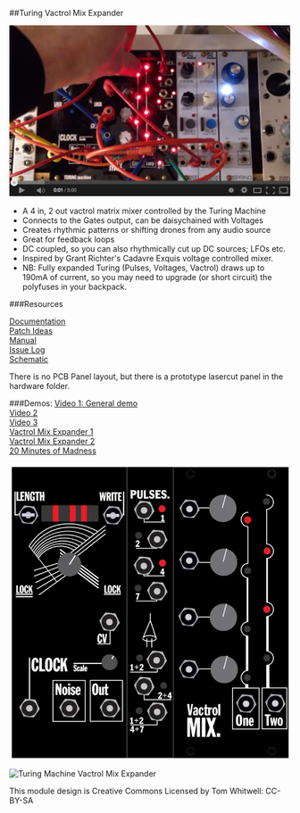 ##Turing Vactrol Mix Expander   

![[](http://youtu.be/Ccwjb2riCqE)](https://github.com/TomWhitwell/TuringMixExpander/raw/master/Collateral/vme_vid1.png)  

- A 4 in, 2 out  vactrol matrix mixer controlled by the Turing Machine  
- Connects to the Gates output, can be daisychained with Voltages  
- Creates rhythmic patterns or shifting drones from any audio source 
- Great for feedback loops  
- DC coupled, so you can also rhythmically cut up DC sources; LFOs etc. 
- Inspired by Grant Richter's Cadavre Exquis voltage controlled mixer.  
- NB: Fully expanded Turing (Pulses, Voltages, Vactrol) draws up to 190mA of current, so you may need to upgrade (or short circuit) the polyfuses in your backpack. 

###Resources  

[Documentation](https://github.com/TomWhitwell/TuringMixExpander/wiki)   
[Patch Ideas](https://github.com/TomWhitwell/TuringMixExpander/wiki/Patch-Recipes)  
[Manual](https://github.com/TomWhitwell/TuringMixExpander/wiki/How-to-use-the-module)  
[Issue Log](https://github.com/TomWhitwell/TuringMixExpander/issues)   
[Schematic](https://github.com/TomWhitwell/TuringMixExpander/wiki/Schematics)  

There is no PCB Panel layout, but there is a prototype lasercut panel in the hardware folder.  

###Demos: 
[Video 1: General demo](http://youtu.be/Ccwjb2riCqE)  
[Video 2](http://youtu.be/xf4IhIy3am4)  
[Video 3](http://youtu.be/hwUs_kbf3PM)  
[Vactrol Mix Expander 1](https://soundcloud.com/musicthing/random-looping-vactrol-mixer)  
[Vactrol Mix Expander 2](https://soundcloud.com/musicthing/exquisite-corpse-2)  
[20 Minutes of Madness](https://soundcloud.com/musicthing/radio-music-20-minutes-of-madness)  

![](https://github.com/TomWhitwell/TuringMixExpander/raw/master/Collateral/random_seq_panels%2BVISUAL-01.jpg)

![Turing Machine Vactrol Mix Expander](https://farm6.staticflickr.com/5452/8877172227_30965980ba.jpg)  

This module design is Creative Commons Licensed by Tom Whitwell: CC-BY-SA   
